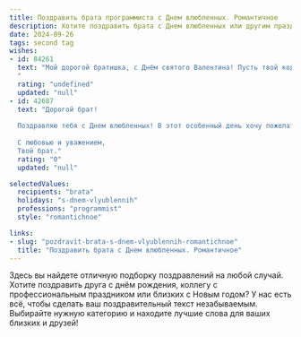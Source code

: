 ```yaml
---
title: Поздравить брата программиста с Днем влюбленных. Романтичное
description: Хотите поздравить брата с Днем влюбленных или другим праздником? Наш ИИ создаст незабываемое поздравление, а вы обязательно выделитесь среди других.  
date: 2024-09-26
tags: second tag
wishes:
- id: 84261
  text: "Мой дорогой братишка, с Днём святого Валентина! Пусть твой код жизни будет полон любви,  а строки сердца — написаны самой нежной и страстной программой. Желаю тебе океан романтики и безграничного счастья рядом с любимым человеком!  Пусть ваша история будет красивее любого алгоритма, а чувства — сильнее любого баг-фикса!
  "
  rating: "undefined"
  updated: "null"
- id: 42687
  text: "Дорогой брат!
  
  Поздравляю тебя с Днем влюбленных! В этот особенный день хочу пожелать тебе, чтобы в коде жизни всегда встречались только удачные алгоритмы, а в сердце — настоящая, чистая любовь. Пусть каждый новый проект, как и новые отношения, приносит радость и вдохновение. Желаю тебе найти девушку, с которой будет приятно делиться моментами счастья, как ты делишься своими идеями с миром. Пусть ваша любовь будет такой же крепкой и гармоничной, как идеальный код!
  
  С любовью и уважением,
  Твой брат."
  rating: "0"
  updated: "null"

selectedValues:
  recipients: "brata"
  holidays: "s-dnem-vlyublennih"
  professions: "programmist"
  style: "romantichnoe"

links:
- slug: "pozdravit-brata-s-dnem-vlyublennih-romantichnoe"
  title: "Поздравить брата с Днем влюбленных. Романтичное"
---
```


Здесь вы найдете отличную подборку поздравлений на любой случай. 
Хотите поздравить друга с днём рождения, коллегу с профессиональным праздником или близких с Новым годом? У нас есть всё, чтобы сделать ваш поздравительный текст незабываемым. Выбирайте нужную категорию и находите лучшие слова для ваших близких и друзей!
